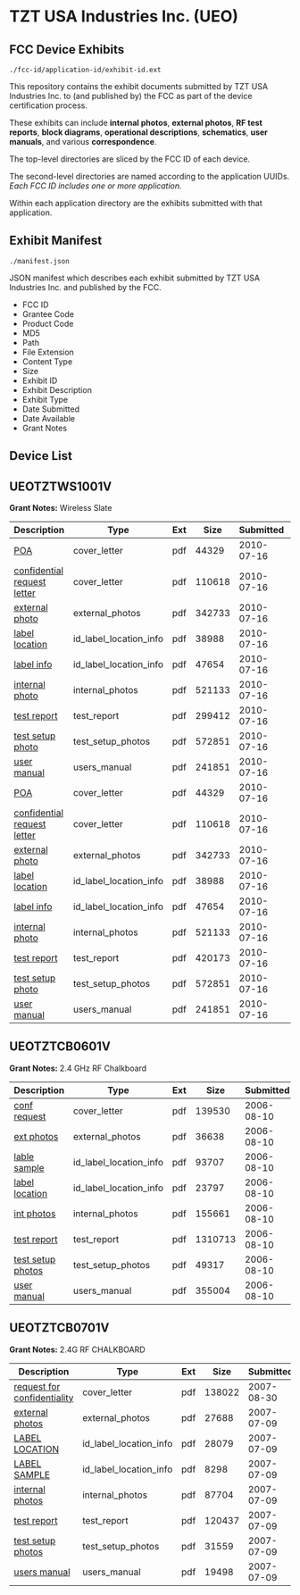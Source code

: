 # TZT USA Industries Inc. (UEO)
## FCC Device Exhibits

```
./fcc-id/application-id/exhibit-id.ext
```

This repository contains the exhibit documents submitted by TZT USA Industries Inc. to (and published by) the FCC as part of the device certification process.

These exhibits can include **internal photos**, **external photos**, **RF test reports**, **block diagrams**, **operational descriptions**, **schematics**, **user manuals**, and various **correspondence**.

The top-level directories are sliced by the FCC ID of each device.

The second-level directories are named according to the application UUIDs. *Each FCC ID includes one or more application.*

Within each application directory are the exhibits submitted with that application. 

## Exhibit Manifest

```
./manifest.json
```

JSON manifest which describes each exhibit submitted by TZT USA Industries Inc. and published by the FCC.

- FCC ID
- Grantee Code
- Product Code
- MD5
- Path
- File Extension
- Content Type
- Size
- Exhibit ID
- Exhibit Description
- Exhibit Type
- Date Submitted
- Date Available
- Grant Notes

## Device List
## UEOTZTWS1001V
**Grant Notes:** Wireless Slate

| Description | Type | Ext | Size | Submitted | Available |
| ----------- | ---- | --- | ---- | --------- | --------- |
| [POA](UEOTZTWS1001V/7dd42f2cda90f13f9391baa319631b35/1312386.pdf) | cover_letter | pdf | 44329 | 2010-07-16 | 2010-07-16 |
| [confidential request letter](UEOTZTWS1001V/7dd42f2cda90f13f9391baa319631b35/1312388.pdf) | cover_letter | pdf | 110618 | 2010-07-16 | 2010-07-16 |
| [external photo](UEOTZTWS1001V/7dd42f2cda90f13f9391baa319631b35/1312382.pdf) | external_photos | pdf | 342733 | 2010-07-16 | 2010-08-31 |
| [label location](UEOTZTWS1001V/7dd42f2cda90f13f9391baa319631b35/1312384.pdf) | id_label_location_info | pdf | 38988 | 2010-07-16 | 2010-07-16 |
| [label info](UEOTZTWS1001V/7dd42f2cda90f13f9391baa319631b35/1312385.pdf) | id_label_location_info | pdf | 47654 | 2010-07-16 | 2010-07-16 |
| [internal photo](UEOTZTWS1001V/7dd42f2cda90f13f9391baa319631b35/1312383.pdf) | internal_photos | pdf | 521133 | 2010-07-16 | 2010-08-31 |
| [test report](UEOTZTWS1001V/7dd42f2cda90f13f9391baa319631b35/1312387.pdf) | test_report | pdf | 299412 | 2010-07-16 | 2010-07-16 |
| [test setup photo](UEOTZTWS1001V/7dd42f2cda90f13f9391baa319631b35/1312390.pdf) | test_setup_photos | pdf | 572851 | 2010-07-16 | 2010-08-31 |
| [user manual](UEOTZTWS1001V/7dd42f2cda90f13f9391baa319631b35/1312391.pdf) | users_manual | pdf | 241851 | 2010-07-16 | 2010-08-31 |
| [POA](UEOTZTWS1001V/49b8dc90269d7fd0ea850ac8f0a0e41d/1312386.pdf) | cover_letter | pdf | 44329 | 2010-07-16 | 2010-07-18 |
| [confidential request letter](UEOTZTWS1001V/49b8dc90269d7fd0ea850ac8f0a0e41d/1312388.pdf) | cover_letter | pdf | 110618 | 2010-07-16 | 2010-07-18 |
| [external photo](UEOTZTWS1001V/49b8dc90269d7fd0ea850ac8f0a0e41d/1312382.pdf) | external_photos | pdf | 342733 | 2010-07-16 | 2010-08-31 |
| [label location](UEOTZTWS1001V/49b8dc90269d7fd0ea850ac8f0a0e41d/1312384.pdf) | id_label_location_info | pdf | 38988 | 2010-07-16 | 2010-07-18 |
| [label info](UEOTZTWS1001V/49b8dc90269d7fd0ea850ac8f0a0e41d/1312385.pdf) | id_label_location_info | pdf | 47654 | 2010-07-16 | 2010-07-18 |
| [internal photo](UEOTZTWS1001V/49b8dc90269d7fd0ea850ac8f0a0e41d/1312383.pdf) | internal_photos | pdf | 521133 | 2010-07-16 | 2010-08-31 |
| [test report](UEOTZTWS1001V/49b8dc90269d7fd0ea850ac8f0a0e41d/1312417.pdf) | test_report | pdf | 420173 | 2010-07-16 | 2010-07-18 |
| [test setup photo](UEOTZTWS1001V/49b8dc90269d7fd0ea850ac8f0a0e41d/1312390.pdf) | test_setup_photos | pdf | 572851 | 2010-07-16 | 2010-08-31 |
| [user manual](UEOTZTWS1001V/49b8dc90269d7fd0ea850ac8f0a0e41d/1312391.pdf) | users_manual | pdf | 241851 | 2010-07-16 | 2010-08-31 |
## UEOTZTCB0601V
**Grant Notes:** 2.4 GHz RF Chalkboard

| Description | Type | Ext | Size | Submitted | Available |
| ----------- | ---- | --- | ---- | --------- | --------- |
| [conf request](UEOTZTCB0601V/bd82d2984bcda273ea5c5d736e17d27f/692473.pdf) | cover_letter | pdf | 139530 | 2006-08-10 | 2006-08-11 |
| [ext photos](UEOTZTCB0601V/bd82d2984bcda273ea5c5d736e17d27f/692474.pdf) | external_photos | pdf | 36638 | 2006-08-10 | 2006-08-11 |
| [lable sample](UEOTZTCB0601V/bd82d2984bcda273ea5c5d736e17d27f/692476.pdf) | id_label_location_info | pdf | 93707 | 2006-08-10 | 2006-08-11 |
| [label location](UEOTZTCB0601V/bd82d2984bcda273ea5c5d736e17d27f/692477.pdf) | id_label_location_info | pdf | 23797 | 2006-08-10 | 2006-08-11 |
| [int photos](UEOTZTCB0601V/bd82d2984bcda273ea5c5d736e17d27f/692475.pdf) | internal_photos | pdf | 155661 | 2006-08-10 | 2006-08-11 |
| [test report](UEOTZTCB0601V/bd82d2984bcda273ea5c5d736e17d27f/692480.pdf) | test_report | pdf | 1310713 | 2006-08-10 | 2006-08-11 |
| [test setup photos](UEOTZTCB0601V/bd82d2984bcda273ea5c5d736e17d27f/692481.pdf) | test_setup_photos | pdf | 49317 | 2006-08-10 | 2006-08-11 |
| [user manual](UEOTZTCB0601V/bd82d2984bcda273ea5c5d736e17d27f/692482.pdf) | users_manual | pdf | 355004 | 2006-08-10 | 2006-08-11 |
## UEOTZTCB0701V
**Grant Notes:** 2.4G RF CHALKBOARD

| Description | Type | Ext | Size | Submitted | Available |
| ----------- | ---- | --- | ---- | --------- | --------- |
| [request for confidentiality](UEOTZTCB0701V/5e7375713130cdcb14e67ddfc530e796/835825.pdf) | cover_letter | pdf | 138022 | 2007-08-30 | 2007-07-09 |
| [external photos](UEOTZTCB0701V/5e7375713130cdcb14e67ddfc530e796/813571.pdf) | external_photos | pdf | 27688 | 2007-07-09 | 2007-07-09 |
| [LABEL LOCATION](UEOTZTCB0701V/5e7375713130cdcb14e67ddfc530e796/813573.pdf) | id_label_location_info | pdf | 28079 | 2007-07-09 | 2007-07-09 |
| [LABEL SAMPLE](UEOTZTCB0701V/5e7375713130cdcb14e67ddfc530e796/813574.pdf) | id_label_location_info | pdf | 8298 | 2007-07-09 | 2007-07-09 |
| [internal photos](UEOTZTCB0701V/5e7375713130cdcb14e67ddfc530e796/813572.pdf) | internal_photos | pdf | 87704 | 2007-07-09 | 2007-07-09 |
| [test report](UEOTZTCB0701V/5e7375713130cdcb14e67ddfc530e796/813578.pdf) | test_report | pdf | 120437 | 2007-07-09 | 2007-07-09 |
| [test setup photos](UEOTZTCB0701V/5e7375713130cdcb14e67ddfc530e796/813577.pdf) | test_setup_photos | pdf | 31559 | 2007-07-09 | 2007-07-09 |
| [users manual](UEOTZTCB0701V/5e7375713130cdcb14e67ddfc530e796/813579.pdf) | users_manual | pdf | 19498 | 2007-07-09 | 2007-07-09 |
